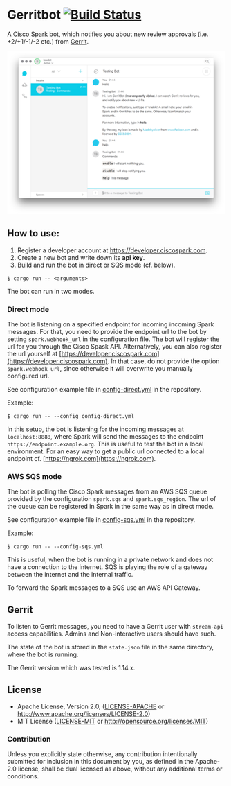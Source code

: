 # Gerritbot [![Build Status](https://travis-ci.org/boxdot/gerritbot-rs.svg?branch=master)](https://travis-ci.org/boxdot/gerritbot-rs)

A [Cisco Spark](https://www.ciscospark.com) bot, which notifies you about new review approvals
(i.e. +2/+1/-1/-2 etc.) from [Gerrit](https://www.gerritcodereview.com).

![screenshot](assets/screenshot.png)

## How to use:

1. Register a developer account at https://developer.ciscospark.com.
2. Create a new bot and write down its **api key**.
3. Build and run the bot in direct or SQS mode (cf. below).

```shell
$ cargo run -- <arguments>
```

The bot can run in two modes.

### Direct mode

The bot is listening on a specified endpoint for incoming incoming Spark messages. For that, you
need to provide the endpoint url to the bot by setting `spark.webhook_url` in the configuration file.
The bot will register the url for you through the Cisco Spask API. Alternatively, you can also register the
url yourself at [https://developer.ciscospark.com](https://developer.ciscospark.com). In that case,
do not provide the option `spark.webhook_url`, since otherwise it will overwrite you manually
configured url.

See configuration example file in [config-direct.yml](config-direct.yml) in the repository.

Example:

```shell
$ cargo run -- --config config-direct.yml
```

In this setup, the bot is listening for the incoming messages at `localhost:8888`, where Spark will
send the messages to the endpoint `https://endpoint.example.org`. This is useful to test the bot in
a local environment. For an easy way to get a public url connected to a local endpoint cf.
[https://ngrok.com](https://ngrok.com).


### AWS SQS mode

The bot is polling the Cisco Spark messages from an AWS SQS queue provided by the configuration
 `spark.sqs` and `spark.sqs_region`. The url of the queue can be registered in Spark in
the same way as in direct mode.

See configuration example file in [config-sqs.yml](config-sqs.yml) in the repository.

Example:

```shell
$ cargo run -- --config-sqs.yml
```

This is useful, when the bot is running in a private network and does not have a connection to the
internet. SQS is playing the role of a gateway between the internet and the internal traffic.

To forward the Spark messages to a SQS use an AWS API Gateway.

## Gerrit

To listen to Gerrit messages, you need to have a Gerrit user with `stream-api` access
capabilities. Admins and Non-interactive users should have such.

The state of the bot is stored in the `state.json` file in the same directory, where the bot is
running.

The Gerrit version which was tested is 1.14.x.

## License

 * Apache License, Version 2.0, ([LICENSE-APACHE](LICENSE-APACHE) or
   http://www.apache.org/licenses/LICENSE-2.0)
 * MIT License ([LICENSE-MIT](LICENSE-MIT) or
   http://opensource.org/licenses/MIT)

### Contribution

Unless you explicitly state otherwise, any contribution intentionally submitted
for inclusion in this document by you, as defined in the Apache-2.0 license,
shall be dual licensed as above, without any additional terms or conditions.
